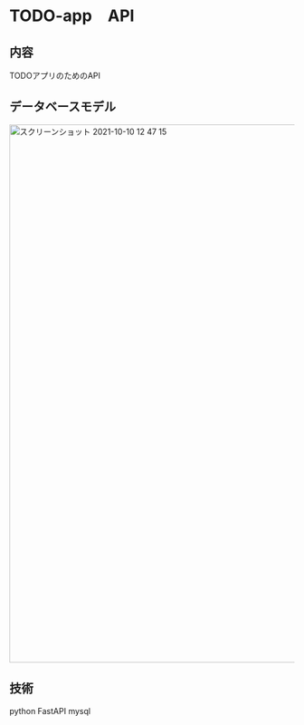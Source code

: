 # TODO-app　API

## 内容
TODOアプリのためのAPI

## データベースモデル
<img width="950" alt="スクリーンショット 2021-10-10 12 47 15" src="https://user-images.githubusercontent.com/53333096/136681022-ea402e42-937f-41dc-aa96-b54fda9374c7.png">



## 技術
python 
FastAPI
mysql
